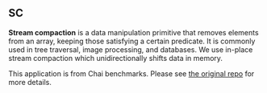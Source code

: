 ## SC

<b>Stream compaction</b> is a data manipulation primitive that removes elements from an array, keeping those satisfying a certain predicate. It is commonly used in tree traversal, image processing, and databases. We use in-place stream compaction which unidirectionally shifts data in memory.

This application is from Chai benchmarks. Please see [the original repo](https://github.com/chai-benchmarks/chai "Title") for more details.

